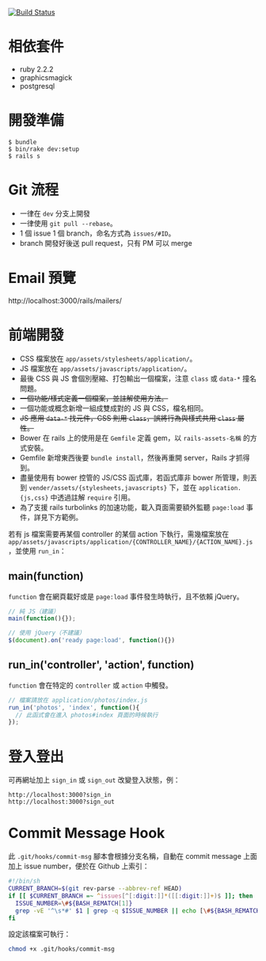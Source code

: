[![Build Status](https://semaphoreci.com/api/v1/projects/a08f57bd-e891-4bb0-8e0f-60b00a5d993d/402412/badge.svg)](https://semaphoreci.com/billtag/ziltag-com)

# 相依套件

- ruby 2.2.2
- graphicsmagick
- postgresql

# 開發準備

```
$ bundle
$ bin/rake dev:setup
$ rails s
```

# Git 流程

- 一律在 `dev` 分支上開發
- 一律使用 `git pull --rebase`。
- 1 個 issue 1 個 branch，命名方式為 `issues/#ID`。
- branch 開發好後送 pull request，只有 PM 可以 merge

# Email 預覽

http://localhost:3000/rails/mailers/

# 前端開發

- CSS 檔案放在 `app/assets/stylesheets/application/`。
- JS 檔案放在 `app/assets/javascripts/application/`。
- 最後 CSS 與 JS 會個別壓縮、打包輸出一個檔案，注意 `class` 或 `data-*` 撞名問題。
- <del>一個功能/樣式定義一個檔案，並註解使用方法。</del>
- 一個功能或概念新增一組成雙成對的 JS 與 CSS，檔名相同。
- <del>JS 應用 `data-*` 找元件，CSS 則用 `class`，誤將行為與樣式共用 `class` 屬性。</del>
- Bower 在 rails 上的使用是在 `Gemfile` 定義 gem，以 `rails-assets-名稱` 的方式安裝。
- Gemfile 新增東西後要 `bundle install`，然後再重開 server，Rails 才抓得到。
- 盡量使用有 bower 控管的 JS/CSS 函式庫，若函式庫非 bower 所管理，則丟到 `vender/assets/{stylesheets,javascripts}` 下，並在 `application.{js,css}` 中透過註解 `require` 引用。
- 為了支援 rails turbolinks 的加速功能，載入頁面需要額外監聽 `page:load` 事件，詳見下方範例。

若有 js 檔案需要再某個 controller 的某個 action 下執行，需幾檔案放在 `app/assets/javascripts/application/{CONTROLLER_NAME}/{ACTION_NAME}.js`，並使用 `run_in`：

## main(function)

`function` 會在網頁載好或是 `page:load` 事件發生時執行，且不依賴 jQuery。

```js
// 純 JS（建議）
main(function(){});

// 使用 jQuery（不建議）
$(document).on('ready page:load', function(){})
``````

## run_in('controller', 'action', function)

`function` 會在特定的 `controller` 或 `action` 中觸發。

```js
// 檔案請放在 application/photos/index.js
run_in('photos', 'index', function(){
  // 此函式會在進入 photos#index 頁面的時候執行
});
```

# 登入登出

可再網址加上 `sign_in` 或 `sign_out` 改變登入狀態，例：

```
http://localhost:3000?sign_in
http://localhost:3000?sign_out
```

# Commit Message Hook

此 `.git/hooks/commit-msg` 腳本會根據分支名稱，自動在 commit message 上面加上 issue number，便於在 Github 上索引：

```sh
#!/bin/sh
CURRENT_BRANCH=$(git rev-parse --abbrev-ref HEAD)
if [[ $CURRENT_BRANCH =~ ^issues[^[:digit:]]*([[:digit:]]+)$ ]]; then
  ISSUE_NUMBER=\#${BASH_REMATCH[1]}
  grep -vE '^\s*#' $1 | grep -q $ISSUE_NUMBER || echo [\#${BASH_REMATCH[1]}] >> $1
fi
```

設定該檔案可執行：

```sh
chmod +x .git/hooks/commit-msg
```
